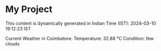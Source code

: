 # My Project

This content is dynamically generated in Indian Time (IST): 2024-03-10 19:12:23 IST


Current Weather in Coimbatore:
Temperature: 32.88 °C
Condition: few clouds
